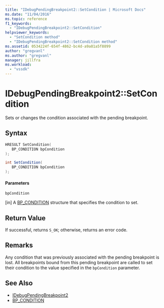 ```yaml
---
title: "IDebugPendingBreakpoint2::SetCondition | Microsoft Docs"
ms.date: "11/04/2016"
ms.topic: reference
f1_keywords:
  - "IDebugPendingBreakpoint2::SetCondition"
helpviewer_keywords:
  - "SetCondition method"
  - "IDebugPendingBreakpoint2::SetCondition method"
ms.assetid: 0534224f-654f-4862-bc4d-a9a81a5f8899
author: "gregvanl"
ms.author: "gregvanl"
manager: jillfra
ms.workload:
  - "vssdk"
---
```

# IDebugPendingBreakpoint2::SetCondition
Sets or changes the condition associated with the pending breakpoint.

## Syntax

```cpp
HRESULT SetCondition( 
   BP_CONDITION bpCondition
);
```

```csharp
int SetCondition( 
   BP_CONDITION bpCondition
);
```

#### Parameters
 `bpCondition`

 [in] A [BP_CONDITION](../../../extensibility/debugger/reference/bp-condition.md) structure that specifies the condition to set.

## Return Value
 If successful, returns `S_OK`; otherwise, returns an error code.

## Remarks
 Any condition that was previously associated with the pending breakpoint is lost. All breakpoints bound from this pending breakpoint are called to set their condition to the value specified in the `bpCondition` parameter.

## See Also
- [IDebugPendingBreakpoint2](../../../extensibility/debugger/reference/idebugpendingbreakpoint2.md)
- [BP_CONDITION](../../../extensibility/debugger/reference/bp-condition.md)